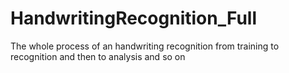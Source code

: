 # HandwritingRecognition_Full
The whole process of an handwriting recognition from training to recognition and then to analysis and so on
